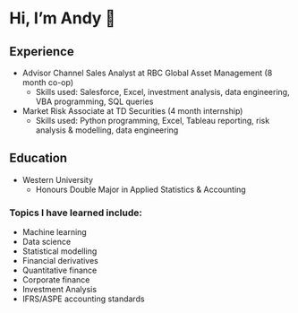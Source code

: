 # Hi, I’m Andy 👋

## Experience 

- Advisor Channel Sales Analyst at RBC Global Asset Management (8 month co-op)
  - Skills used: Salesforce, Excel, investment analysis, data engineering, VBA programming, SQL queries
- Market Risk Associate at TD Securities (4 month internship)
  - Skills used: Python programming, Excel, Tableau reporting, risk analysis & modelling, data engineering
 
## Education
- Western University
  - Honours Double Major in Applied Statistics & Accounting

### Topics I have learned include:

- Machine learning
- Data science
- Statistical modelling
- Financial derivatives
- Quantitative finance
- Corporate finance
- Investment Analysis
- IFRS/ASPE accounting standards
